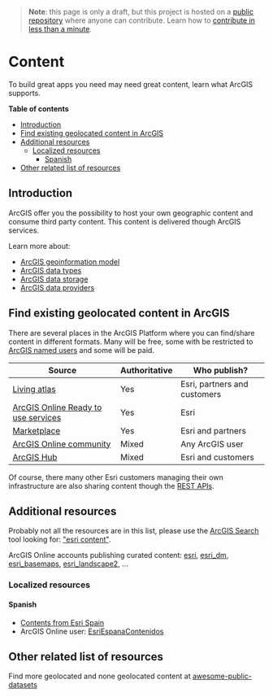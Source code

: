 > **Note**: this page is only a draft, but this project is hosted on a [public repository](https://github.com/hhkaos/awesome-arcgis) where anyone can contribute. Learn how to [contribute in less than a minute](https://github.com/hhkaos/awesome-arcgis/blob/master/CONTRIBUTING.md#contributions).

# Content

To build great apps you need may need great content, learn what ArcGIS supports.

<!-- START doctoc generated TOC please keep comment here to allow auto update -->
<!-- DON'T EDIT THIS SECTION, INSTEAD RE-RUN doctoc TO UPDATE -->
**Table of contents**

- [Introduction](#introduction)
- [Find existing geolocated content in ArcGIS](#find-existing-geolocated-content-in-arcgis)
- [Additional resources](#additional-resources)
  - [Localized resources](#localized-resources)
    - [Spanish](#spanish)
- [Other related list of resources](#other-related-list-of-resources)

<!-- END doctoc generated TOC please keep comment here to allow auto update -->

## Introduction

ArcGIS offer you the possibility to host your own geographic content and consume third party content. This content is delivered though ArcGIS services.

Learn more about:

* [ArcGIS geoinformation model](https://doc.arcgis.com/en/arcgis-online/reference/geo-info.htm)
* [ArcGIS data types](data-types/README.md)
* [ArcGIS data storage](data-storage/README.md)
* [ArcGIS data providers](data-providers/README.md)

## Find existing geolocated content in ArcGIS

There are several places in the ArcGIS Platform where you can find/share content in different formats. Many will be free, some with be restricted to [ArcGIS named users](../account-types/name-users/README.md) and some will be paid.

|Source|Authoritative|Who publish?|
|---|---|---|
|[Living atlas](../products/living-atlas/README.md)|Yes|Esri, partners and customers
|[ArcGIS Online Ready to use services](../products/arcgis-online/rest-apis/ready-to-use-services/README.md)|Yes|Esri
|[Marketplace](../marketplace/README.md)|Yes|Esri and partners
|[ArcGIS Online community](https://github.com/esri-es/arcgis-developer-tips-and-tricks/tree/master/arcgis-online#tips-and-tricks-arcgis-online)|Mixed|Any ArcGIS user
|[ArcGIS Hub](../products/arcgis-hub/README.md)|Mixed|Esri and customers

Of course, there many other Esri customers managing their own infrastructure are also sharing content though the [REST APIs](../../esri/open-vision/open-specifications/arcgis-rest-api/README.md).

## Additional resources

Probably not all the resources are in this list, please use the [ArcGIS Search](https://esri-es.github.io/arcgis-search/) tool looking for: ["esri content"](https://esri-es.github.io/arcgis-search/?search="esri%20content"&utm_campaign=awesome-list&utm_source=awesome-list&utm_medium=page).

ArcGIS Online accounts publishing curated content: [esri](https://www.arcgis.com/home/search.html?q=owner%3Aesri&start=1&sortOrder=desc&sortField=relevance), [esri_dm](https://www.arcgis.com/home/search.html?q=owner%3Aesri_dm&start=1&sortOrder=desc&sortField=relevance), [esri_basemaps](https://www.arcgis.com/home/search.html?q=owner%3Aesri_basemaps&start=1&sortOrder=desc&sortField=relevance),  [esri_landscape2](https://www.arcgis.com/home/search.html?q=owner%3Aesri_landscape2&start=1&sortOrder=desc&sortField=relevance), ...

### Localized resources

#### Spanish

* [Contents from Esri Spain](http://www.esri.es/arcgis/contenidos/)
* ArcGIS Online user: [EsriEspanaContenidos](https://www.arcgis.com/home/search.html?q=owner:EsriEspanaContenidos&restrict=false)


## Other related list of resources

Find more geolocated and none geolocated content at [awesome-public-datasets](https://github.com/caesar0301/awesome-public-datasets)
